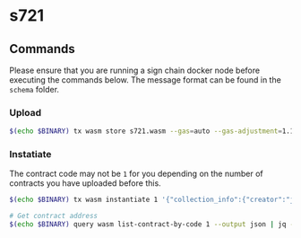 # s721

## Commands

Please ensure that you are running a sign chain docker node before executing the commands below. The message format can be found in the `schema` folder.

### Upload

```bash
$(echo $BINARY) tx wasm store s721.wasm --gas=auto --gas-adjustment=1.15 --from validator -y
```

### Instatiate

The contract code may not be `1` for you depending on the number of contracts you have uploaded before this.

```bash
$(echo $BINARY) tx wasm instantiate 1 '{"collection_info":{"creator":"john","description":"s721","image":"image.png","royalty_address","sign1xxxx"},"minter":"sign1xxx","name":"collection","symbol":"ABC"}' --label "s721-$USER1" --admin $USER1 --gas=auto --gas-adjustment=1.15 --from user1 -y

# Get contract address
$(echo $BINARY) query wasm list-contract-by-code 1 --output json | jq -r '.contracts[-1]'
```
